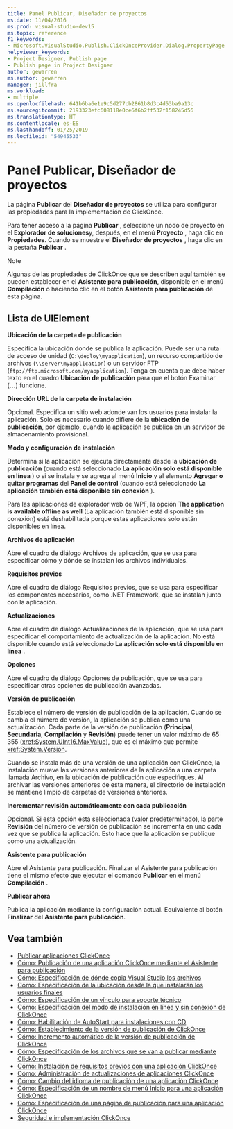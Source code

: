 ```yaml
---
title: Panel Publicar, Diseñador de proyectos
ms.date: 11/04/2016
ms.prod: visual-studio-dev15
ms.topic: reference
f1_keywords:
- Microsoft.VisualStudio.Publish.ClickOnceProvider.Dialog.PropertyPage
helpviewer_keywords:
- Project Designer, Publish page
- Publish page in Project Designer
author: gewarren
ms.author: gewarren
manager: jillfra
ms.workload:
- multiple
ms.openlocfilehash: 641b6ba6e1e9c5d277cb2861b8d3c4d53ba9a13c
ms.sourcegitcommit: 2193323efc608118e0ce6f6b2ff532f158245d56
ms.translationtype: HT
ms.contentlocale: es-ES
ms.lasthandoff: 01/25/2019
ms.locfileid: "54945533"
---
```

# <a name="publish-page-project-designer"></a>Panel Publicar, Diseñador de proyectos
La página **Publicar** del **Diseñador de proyectos** se utiliza para configurar las propiedades para la implementación de ClickOnce.

 Para tener acceso a la página **Publicar** , seleccione un nodo de proyecto en el **Explorador de soluciones**y, después, en el menú **Proyecto** , haga clic en **Propiedades**. Cuando se muestre el **Diseñador de proyectos** , haga clic en la pestaña **Publicar** .

> [!NOTE]
> Algunas de las propiedades de ClickOnce que se describen aquí también se pueden establecer en el **Asistente para publicación**, disponible en el menú **Compilación** o haciendo clic en el botón **Asistente para publicación** de esta página.


## <a name="uielement-list"></a>Lista de UIElement
 **Ubicación de la carpeta de publicación**

 Especifica la ubicación donde se publica la aplicación. Puede ser una ruta de acceso de unidad (`C:\deploy\myapplication`), un recurso compartido de archivos (`\\server\myapplication`) o un servidor FTP (`ftp://ftp.microsoft.com/myapplication`). Tenga en cuenta que debe haber texto en el cuadro **Ubicación de publicación** para que el botón Examinar (**...**) funcione.

 **Dirección URL de la carpeta de instalación**

 Opcional. Especifica un sitio web adonde van los usuarios para instalar la aplicación. Solo es necesario cuando difiere de la **ubicación de publicación**, por ejemplo, cuando la aplicación se publica en un servidor de almacenamiento provisional.

 **Modo y configuración de instalación**

 Determina si la aplicación se ejecuta directamente desde la **ubicación de publicación** (cuando está seleccionado **La aplicación solo está disponible en línea** ) o si se instala y se agrega al menú **Inicio** y al elemento **Agregar o quitar programas** del **Panel de control** (cuando está seleccionado **La aplicación también está disponible sin conexión** ).

 Para las aplicaciones de explorador web de WPF, la opción **The application is available offline as well** (La aplicación también está disponible sin conexión) está deshabilitada porque estas aplicaciones solo están disponibles en línea.

 **Archivos de aplicación**

 Abre el cuadro de diálogo Archivos de aplicación, que se usa para especificar cómo y dónde se instalan los archivos individuales.

 **Requisitos previos**

 Abre el cuadro de diálogo Requisitos previos, que se usa para especificar los componentes necesarios, como .NET Framework, que se instalan junto con la aplicación.

 **Actualizaciones**

 Abre el cuadro de diálogo Actualizaciones de la aplicación, que se usa para especificar el comportamiento de actualización de la aplicación. No está disponible cuando está seleccionado **La aplicación solo está disponible en línea** .

 **Opciones**

 Abre el cuadro de diálogo Opciones de publicación, que se usa para especificar otras opciones de publicación avanzadas.

 **Versión de publicación**

 Establece el número de versión de publicación de la aplicación. Cuando se cambia el número de versión, la aplicación se publica como una actualización. Cada parte de la versión de publicación (**Principal**, **Secundaria**, **Compilación** y **Revisión**) puede tener un valor máximo de 65 355 (<xref:System.UInt16.MaxValue>), que es el máximo que permite <xref:System.Version>.

 Cuando se instala más de una versión de una aplicación con ClickOnce, la instalación mueve las versiones anteriores de la aplicación a una carpeta llamada Archivo, en la ubicación de publicación que especifiques. Al archivar las versiones anteriores de esta manera, el directorio de instalación se mantiene limpio de carpetas de versiones anteriores.

 **Incrementar revisión automáticamente con cada publicación**

 Opcional. Si esta opción está seleccionada (valor predeterminado), la parte **Revisión** del número de versión de publicación se incrementa en uno cada vez que se publica la aplicación. Esto hace que la aplicación se publique como una actualización.

 **Asistente para publicación**

 Abre el Asistente para publicación. Finalizar el Asistente para publicación tiene el mismo efecto que ejecutar el comando **Publicar** en el menú **Compilación** .

 **Publicar ahora**

 Publica la aplicación mediante la configuración actual. Equivalente al botón **Finalizar** del **Asistente para publicación**.

## <a name="see-also"></a>Vea también

- [Publicar aplicaciones ClickOnce](../../deployment/publishing-clickonce-applications.md)
- [Cómo: Publicación de una aplicación ClickOnce mediante el Asistente para publicación](../../deployment/how-to-publish-a-clickonce-application-using-the-publish-wizard.md)
- [Cómo: Especificación de dónde copia Visual Studio los archivos](../../deployment/how-to-specify-where-visual-studio-copies-the-files.md)
- [Cómo: Especificación de la ubicación desde la que instalarán los usuarios finales](../../deployment/how-to-specify-the-location-where-end-users-will-install-from.md)
- [Cómo: Especificación de un vínculo para soporte técnico](../../deployment/how-to-specify-a-link-for-technical-support.md)
- [Cómo: Especificación del modo de instalación en línea y sin conexión de ClickOnce](../../deployment/how-to-specify-the-clickonce-offline-or-online-install-mode.md)
- [Cómo: Habilitación de AutoStart para instalaciones con CD](../../deployment/how-to-enable-autostart-for-cd-installations.md)
- [Cómo: Establecimiento de la versión de publicación de ClickOnce](../../deployment/how-to-set-the-clickonce-publish-version.md)
- [Cómo: Incremento automático de la versión de publicación de ClickOnce](../../deployment/how-to-automatically-increment-the-clickonce-publish-version.md)
- [Cómo: Especificación de los archivos que se van a publicar mediante ClickOnce](../../deployment/how-to-specify-which-files-are-published-by-clickonce.md)
- [Cómo: Instalación de requisitos previos con una aplicación ClickOnce](../../deployment/how-to-install-prerequisites-with-a-clickonce-application.md)
- [Cómo: Administración de actualizaciones de aplicaciones ClickOnce](../../deployment/how-to-manage-updates-for-a-clickonce-application.md)
- [Cómo: Cambio del idioma de publicación de una aplicación ClickOnce](../../deployment/how-to-change-the-publish-language-for-a-clickonce-application.md)
- [Cómo: Especificación de un nombre de menú Inicio para una aplicación ClickOnce](../../deployment/how-to-specify-a-start-menu-name-for-a-clickonce-application.md)
- [Cómo: Especificación de una página de publicación para una aplicación ClickOnce](../../deployment/how-to-specify-a-publish-page-for-a-clickonce-application.md)
- [Seguridad e implementación ClickOnce](../../deployment/clickonce-security-and-deployment.md)
